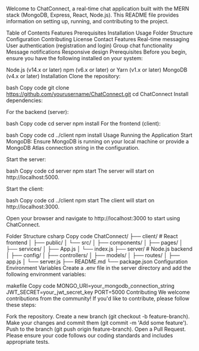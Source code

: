 Welcome to ChatConnect, a real-time chat application built with the MERN stack (MongoDB, Express, React, Node.js). This README file provides information on setting up, running, and contributing to the project.

Table of Contents
Features
Prerequisites
Installation
Usage
Folder Structure
Configuration
Contributing
License
Contact
Features
Real-time messaging
User authentication (registration and login)
Group chat functionality
Message notifications
Responsive design
Prerequisites
Before you begin, ensure you have the following installed on your system:

Node.js (v14.x or later)
npm (v6.x or later) or Yarn (v1.x or later)
MongoDB (v4.x or later)
Installation
Clone the repository:

bash
Copy code
git clone https://github.com/yourusername/ChatConnect.git
cd ChatConnect
Install dependencies:

For the backend (server):

bash
Copy code
cd server
npm install
For the frontend (client):

bash
Copy code
cd ../client
npm install
Usage
Running the Application
Start MongoDB:
Ensure MongoDB is running on your local machine or provide a MongoDB Atlas connection string in the configuration.

Start the server:

bash
Copy code
cd server
npm start
The server will start on http://localhost:5000.

Start the client:

bash
Copy code
cd ../client
npm start
The client will start on http://localhost:3000.

Open your browser and navigate to http://localhost:3000 to start using ChatConnect.

Folder Structure
csharp
Copy code
ChatConnect/
├── client/             # React frontend
│   ├── public/
│   └── src/
│       ├── components/
│       ├── pages/
│       ├── services/
│       ├── App.js
│       └── index.js
├── server/             # Node.js backend
│   ├── config/
│   ├── controllers/
│   ├── models/
│   ├── routes/
│   ├── app.js
│   └── server.js
├── README.md
└── package.json
Configuration
Environment Variables
Create a .env file in the server directory and add the following environment variables:

makefile
Copy code
MONGO_URI=your_mongodb_connection_string
JWT_SECRET=your_jwt_secret_key
PORT=5000
Contributing
We welcome contributions from the community! If you'd like to contribute, please follow these steps:

Fork the repository.
Create a new branch (git checkout -b feature-branch).
Make your changes and commit them (git commit -m 'Add some feature').
Push to the branch (git push origin feature-branch).
Open a Pull Request.
Please ensure your code follows our coding standards and includes appropriate tests.

